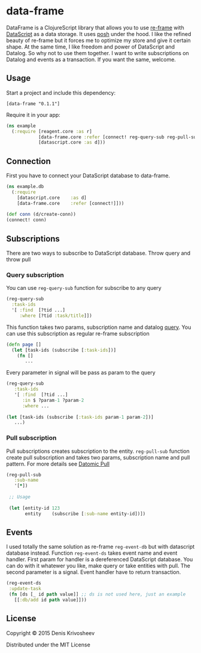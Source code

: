 # data-frame

DataFrame is a ClojureScript library that allows you to use [re-frame](https://github.com/Day8/re-frame) with [DataScript](https://github.com/tonsky/datascript) as a data storage. It uses [posh](https://github.com/mpdairy/posh) under the hood.  I like the refined beauty of re-frame but it forces me to optimize my store and give it certain shape. At the same time, I like freedom and power of DataScript and Datalog. So why not to use them together. I want to write subscriptions on Datalog and events as a transaction. If you want the same, welcome.

## Usage

Start a project and include this dependency:
```
[data-frame "0.1.1"]
```
Require it in your app:
```clojure
(ns example
  (:require [reagent.core :as r]
            [data-frame.core :refer [connect! reg-query-sub reg-pull-sub reg-event-ds]]
            [datascript.core :as d]))
```

## Connection

First you have to connect your DataScript database to data-frame. 

```clojure
(ns example.db
  (:require
    [datascript.core    :as d]
    [data-frame.core    :refer [connect!]]))
    
(def conn (d/create-conn))
(connect! conn)
```

## Subscriptions

There are two ways to subscribe to DataScript database. Throw query and throw pull

### Query subscription

You can use `reg-query-sub` function for subscribe to any query
```clojure
(reg-query-sub
  :task-ids
  '[ :find  [?tid ...]
     :where [?tid :task/title]])
```
This function takes two params, subscription name and datalog [query](http://docs.datomic.com/query.html#sec-5). You can use this subscription as regular re-frame subscription
```clojure
(defn page []
  (let [task-ids (subscribe [:task-ids])]
    (fn []
       ...
```
Every parameter in signal will be pass as param to the query
```clojure
(reg-query-sub
   :task-ids
   '[ :find  [?tid ...]
      :in $ ?param-1 ?param-2
      :where ...
      
(let [task-ids (subscribe [:task-ids param-1 param-2])]
   ...)
```

### Pull subscription

Pull subscriptions creates subscription to the entity. `reg-pull-sub` function create pull subscription and takes two params, subscription name and pull pattern. For more details see [Datomic Pull](http://docs.datomic.com/pull.html)
```clojure
(reg-pull-sub
   :sub-name
   '[*])
   
 ;; Usage
 
 (let [entity-id 123
       entity    (subscribe [:sub-name entity-id])])
 ```
 
 ## Events
 
 I used totally the same solution as re-frame `reg-event-db` but with datascript database instead. Function `reg-event-ds` takes event name and event handler. First param for handler is a dereferenced DataScript database. You can do with it whatewer you like, make query or take entities with pull. The second parameter is a signal. Event handler have to return transaction.
 
 ```clojure
 (reg-event-ds
  :update-task
  (fn [ds [_ id path value]] ;; ds is not used here, just an example
    [[:db/add id path value]]))
 ```
 
 ## License
 
 Copyright © 2015 Denis Krivosheev
 
 Distributed under the MIT License

